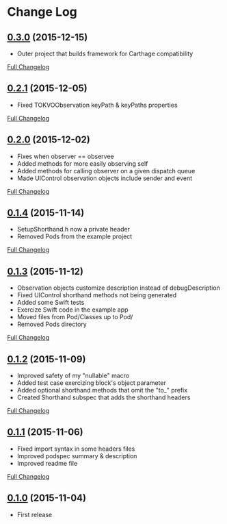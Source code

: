 # Change Log

## [0.3.0](https://github.com/jpmhouston/TotalObserver/tree/0.3.0) (2015-12-15)

- Outer project that builds framework for Carthage compatibility

[Full Changelog](https://github.com/jpmhouston/TotalObserver/compare/0.2.1...0.3.0)

## [0.2.1](https://github.com/jpmhouston/TotalObserver/tree/0.2.1) (2015-12-05)

- Fixed TOKVOObservation keyPath & keyPaths properties

[Full Changelog](https://github.com/jpmhouston/TotalObserver/compare/0.2.0...0.2.1)

## [0.2.0](https://github.com/jpmhouston/TotalObserver/tree/0.2.0) (2015-12-02)

- Fixes when observer == observee
- Added methods for more easily observing self
- Added methods for calling observer on a given dispatch queue
- Made UIControl observation objects include sender and event

[Full Changelog](https://github.com/jpmhouston/TotalObserver/compare/0.1.4...0.2.0)

## [0.1.4](https://github.com/jpmhouston/TotalObserver/tree/0.1.4) (2015-11-14)

- SetupShorthand.h now a private header
- Removed Pods from the example project

[Full Changelog](https://github.com/jpmhouston/TotalObserver/compare/0.1.3...0.1.4)

## [0.1.3](https://github.com/jpmhouston/TotalObserver/tree/0.1.3) (2015-11-12)

- Observation objects customize description instead of debugDescription
- Fixed UIControl shorthand methods not being generated
- Added some Swift tests
- Exercize Swift code in the example app
- Moved files from Pod/Classes up to Pod/
- Removed Pods directory

[Full Changelog](https://github.com/jpmhouston/TotalObserver/compare/0.1.2...0.1.3)

## [0.1.2](https://github.com/jpmhouston/TotalObserver/tree/0.1.2) (2015-11-09)

- Improved safety of my "nullable" macro
- Added test case exercizing block's object parameter
- Added optional shorthand methods that omit the "to_" prefix
- Created Shorthand subspec that adds the shorthand headers

[Full Changelog](https://github.com/jpmhouston/TotalObserver/compare/0.1.1...0.1.2)
 
## [0.1.1](https://github.com/jpmhouston/TotalObserver/tree/0.1.1) (2015-11-06)

- Fixed import syntax in some headers files
- Improved podspec summary & description
- Improved readme file

[Full Changelog](https://github.com/jpmhouston/TotalObserver/compare/0.1.0...0.1.1)

## [0.1.0](https://github.com/jpmhouston/TotalObserver/tree/0.1.0) (2015-11-04)

- First release
